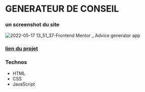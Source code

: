 # GENERATEUR DE CONSEIL 

### un screenshot du site
![2022-05-17 13_51_37-Frontend Mentor _ Advice generator app](https://user-images.githubusercontent.com/95926729/168804646-f507a624-90ea-4d9d-b7ab-63409a284062.png)

### [lien du projet](https://astonishing-daffodil-bafc30.netlify.app/)


### Technos 
- HTML 
- CSS
- JavaScript
